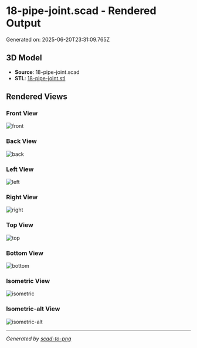 # 18-pipe-joint.scad - Rendered Output

Generated on: 2025-06-20T23:31:09.765Z

## 3D Model

- **Source**: 18-pipe-joint.scad
- **STL**: [18-pipe-joint.stl](./18-pipe-joint.stl)

## Rendered Views

### Front View
![front](./front.png)

### Back View
![back](./back.png)

### Left View
![left](./left.png)

### Right View
![right](./right.png)

### Top View
![top](./top.png)

### Bottom View
![bottom](./bottom.png)

### Isometric View
![isometric](./isometric.png)

### Isometric-alt View
![isometric-alt](./isometric-alt.png)

---
*Generated by [scad-to-png](https://github.com/imjasonh/scad-to-png)*
